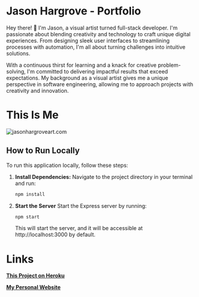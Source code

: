 # Jason Hargrove - Portfolio

Hey there! 👋 I'm Jason, a visual artist turned full-stack developer. I'm passionate about blending creativity and technology to craft unique digital experiences. From designing sleek user interfaces to streamlining processes with automation, I'm all about turning challenges into intuitive solutions.

With a continuous thirst for learning and a knack for creative problem-solving, I'm committed to delivering impactful results that exceed expectations. My background as a visual artist gives me a unique perspective in software engineering, allowing me to approach projects with creativity and innovation.

# This Is Me

![jasonhargroveart.com](https://images.squarespace-cdn.com/content/v1/57902faa59cc68a958c59c03/1470089724453-O1WN2E2YQHVPXJVRD7YQ/About+The+Artist-1.jpg?format=1000w)

## How to Run Locally

To run this application locally, follow these steps:

1. **Install Dependencies:** Navigate to the project directory in your terminal and run:

   ```zsh
   npm install
   ```

2. **Start the Server** Start the Express server by running:

   ```zsh
   npm start
   ```

   This will start the server, and it will be accessible at http://localhost:3000 by default.

# Links

[**This Project on Heroku**](https://jason-hargrove-portfolio-5abbf0f5084c.herokuapp.com/)

[**My Personal Website**](http://www.jasonhargroveart.com/)

